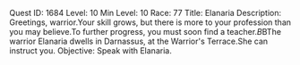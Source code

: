 Quest ID: 1684
Level: 10
Min Level: 10
Race: 77
Title: Elanaria
Description: Greetings, warrior.Your skill grows, but there is more to your profession than you may believe.To further progress, you must soon find a teacher.$B$BThe warrior Elanaria dwells in Darnassus, at the Warrior's Terrace.She can instruct you.
Objective: Speak with Elanaria.
